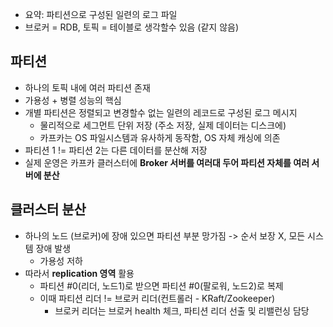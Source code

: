 - 요약: 파티션으로 구성된 일련의 로그 파일
- 브로커 = RDB, 토픽 = 테이블로 생각할수 있음 (같지 않음)
## 파티션
- 하나의 토픽 내에 여러 파티션 존재
- 가용성 + 병렬 성능의 핵심 
- 개별 파티션은 정렬되고 변경할수 없는 일련의 레코드로 구성된 로그 메시지
	- 물리적으로 세그먼트 단위 저장 (주소 저장, 실제 데이터는 디스크에)
	- 카프카는 OS 파일시스템과 유사하게 동작함, OS 자체 캐싱에 의존
-  파티션 1 != 파티션 2는 다른 데이터를 분산해 저장
- 실제 운영은 카프카 클러스터에 **Broker 서버를 여러대 두어 파티션 자체를 여러 서버에 분산**
## 클러스터 분산
- 하나의 노드 (브로커)에 장애 있으면 파티션 부분 망가짐 -> 순서 보장 X, 모든 시스템 장애 발생
	- 가용성 저하
- 따라서 **replication 영역** 활용
	- 파티션 #0(리더, 노드1)로 받으면 파티션 #0(팔로워, 노드2)로 복제
	- 이때 파티션 리더 != 브로커 리더(컨트롤러 - KRaft/Zookeeper)
		- 브로커 리더는 브로커 health 체크, 파티션 리더 선출 및 리밸런싱 담당